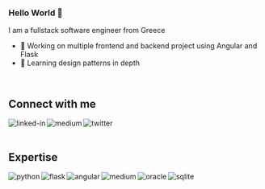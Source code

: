 ### Hello World 👋
I am a fullstack software engineer from Greece
- 🔭 Working on multiple frontend and backend project using Angular and Flask
- 🌱 Learning design patterns in depth
<br>

## Connect with me

[<img align="left" alt="linked-in" src="https://img.shields.io/badge/linkedin-%230077B5.svg?&style=for-the-badge&logo=linkedin&logoColor=white" />](https://www.linkedin.com/in/akampakos)

[<img align="left" alt="medium" src="https://img.shields.io/badge/medium-%2312100E.svg?&style=for-the-badge&logo=medium&logoColor=white" />](https://medium.com/@akampakos)

[<img align="left" alt="twitter" src="https://img.shields.io/badge/twitter-%231DA1F2.svg?&style=for-the-badge&logo=twitter&logoColor=white" />](https://twitter.com/akampakos)

<br>
<br>

## Expertise

<img align="left" alt="python" src="https://img.shields.io/badge/Python-FFD43B?style=for-the-badge&logo=python&logoColor=darkgreen" />

<img align="left" alt="flask" src="https://img.shields.io/badge/Flask-000000?style=for-the-badge&logo=flask&logoColor=white" />

<img align="left" alt="angular" src="https://img.shields.io/badge/Angular-DD0031?style=for-the-badge&logo=angular&logoColor=white" />

<img align="left" alt="medium" src="https://img.shields.io/badge/postgres-%23316192.svg?&style=for-the-badge&logo=postgresql&logoColor=white" />

<img align="left" alt="oracle" src="https://img.shields.io/badge/Oracle-F80000?style=for-the-badge&logo=oracle&logoColor=black" />

<img align="left" alt="sqlite" src="https://img.shields.io/badge/SQLite-07405E?style=for-the-badge&logo=sqlite&logoColor=white" />

<br>
<br>
